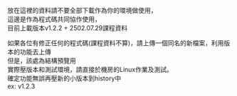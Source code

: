 放在這裡的資料請不要全部下載作為你的環境做使用，  
這邊是作為程式碼共同協作使用，  
目前上載版本v1.2.2 + 2502.07.29課程資料  

如果各位有修正任何的程式碼(課程資料不算)，請上傳一個同名的新檔案，利用版本的功能去上傳  
但是，該處為結構預覽用  
實際壓版本和測試環境，請直接於機房的Linux作業及測試。  
確定功能無誤再壓新的小版本到history中  
ex: v1.2.3
